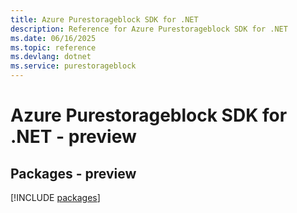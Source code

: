 ```yaml
---
title: Azure Purestorageblock SDK for .NET
description: Reference for Azure Purestorageblock SDK for .NET
ms.date: 06/16/2025
ms.topic: reference
ms.devlang: dotnet
ms.service: purestorageblock
---
```

# Azure Purestorageblock SDK for .NET - preview
## Packages - preview
[!INCLUDE [packages](purestorageblock-index.md)]